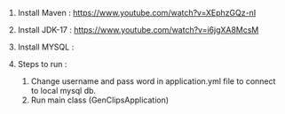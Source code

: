 1. Install Maven : https://www.youtube.com/watch?v=XEphzGQz-nI

2. Install JDK-17 : https://www.youtube.com/watch?v=i6jgXA8McsM

3. Install MYSQL : 

4. Steps to run :
   1. Change username and pass word in application.yml file to connect to local mysql db.
   2. Run main class (GenClipsApplication)
    